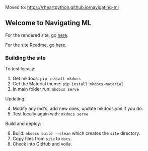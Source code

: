 Moved to:  https://rheartpython.github.io/navigating-ml

## Welcome to Navigating ML

For the rendered site, go [here](https://michhar.github.io/navigating-ml).

For the site Readme, go [here](https://github.com/michhar/navigating-ml/blob/master/README.md).

### Building the site

To test locally:

1. Get mkdocs: `pip install mkdocs`
2. Get the Material theme: `pip install mkdocs-material`
3. In main folder run: `mkdocs serve`

Updating:

4. Modify any md's, add new ones, update mkdocs.yml if you do.
5. Test locally again with: `mkdocs serve`

Build and deploy:

6. Build: `mkdocs build --clean` which creates the `site` directory.
7. Copy files from `site` to `docs`.
8. Check into GitHub and voila.

